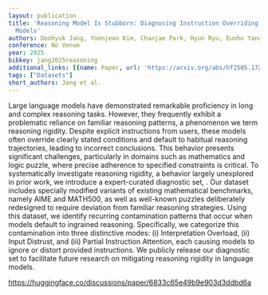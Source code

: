 ```yaml
---
layout: publication
title: 'Reasoning Model Is Stubborn: Diagnosing Instruction Overriding In Reasoning
  Models'
authors: Doohyuk Jang, Yoonjeon Kim, Chanjae Park, Hyun Ryu, Eunho Yang
conference: No Venue
year: 2025
bibkey: jang2025reasoning
additional_links: [{name: Paper, url: 'https://arxiv.org/abs/hf2505.17225'}]
tags: ["Datasets"]
short_authors: Jang et al.
---
```

Large language models have demonstrated remarkable proficiency in long and complex reasoning tasks. However, they frequently exhibit a problematic reliance on familiar reasoning patterns, a phenomenon we term reasoning rigidity. Despite explicit instructions from users, these models often override clearly stated conditions and default to habitual reasoning trajectories, leading to incorrect conclusions. This behavior presents significant challenges, particularly in domains such as mathematics and logic puzzle, where precise adherence to specified constraints is critical. To systematically investigate reasoning rigidity, a behavior largely unexplored in prior work, we introduce a expert-curated diagnostic set, . Our dataset includes specially modified variants of existing mathematical benchmarks, namely AIME and MATH500, as well as well-known puzzles deliberately redesigned to require deviation from familiar reasoning strategies. Using this dataset, we identify recurring contamination patterns that occur when models default to ingrained reasoning. Specifically, we categorize this contamination into three distinctive modes: (i) Interpretation Overload, (ii) Input Distrust, and (iii) Partial Instruction Attention, each causing models to ignore or distort provided instructions. We publicly release our diagnostic set to facilitate future research on mitigating reasoning rigidity in language models.

https://huggingface.co/discussions/paper/6833c65e49b9e903d3ddbd6a